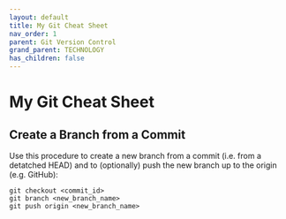 ```yaml
---
layout: default
title: My Git Cheat Sheet
nav_order: 1
parent: Git Version Control
grand_parent: TECHNOLOGY
has_children: false
---
```


# My Git Cheat Sheet

## Create a Branch from a Commit
Use this procedure to create a new branch from a commit (i.e. from a detatched HEAD) and to (optionally) push the new branch up to the origin (e.g. GitHub):
```
git checkout <commit_id>
git branch <new_branch_name>
git push origin <new_branch_name>
```